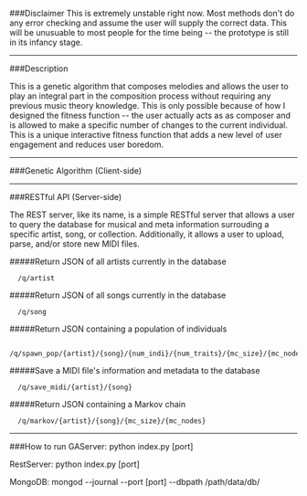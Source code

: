 ###Disclaimer
This is extremely unstable right now. Most methods don't do any error checking and assume the user will supply the correct data. This will be unusuable to most people for the time being -- the prototype is still in its infancy stage. 

---

###Description

This is a genetic algorithm that composes melodies and allows the user to play an integral part in the composition process without requiring any previous music theory knowledge. This is only possible because of how I designed the fitness function -- the user actually acts as as composer and is allowed to make a specific number of changes to the current individual. This is a unique interactive fitness function that adds a new level of user engagement and reduces user boredom.

---

###Genetic Algorithm (Client-side)

---

###RESTful API (Server-side)

The REST server, like its name, is a simple RESTful server that allows a user to query the database for musical and meta information surrouding a specific artist, song, or collection. Additionally, it allows a user to upload, parse, and/or store new MIDI files.

#####Return JSON of all artists currently in the database
```
  /q/artist
```

#####Return JSON of all songs currently in the database
```
  /q/song
```

#####Return JSON containing a population of individuals
```
  /q/spawn_pop/{artist}/{song}/{num_indi}/{num_traits}/{mc_size}/{mc_nodes}
```

#####Save a MIDI file's information and metadata to the database
```
  /q/save_midi/{artist}/{song}
```

#####Return JSON containing a Markov chain
```
  /q/markov/{artist}/{song}/{mc_size}/{mc_nodes}
```

---

###How to run
GAServer:
python index.py [port]

RestServer:
python index.py [port]

MongoDB:
mongod --journal --port [port] --dbpath /path/data/db/
